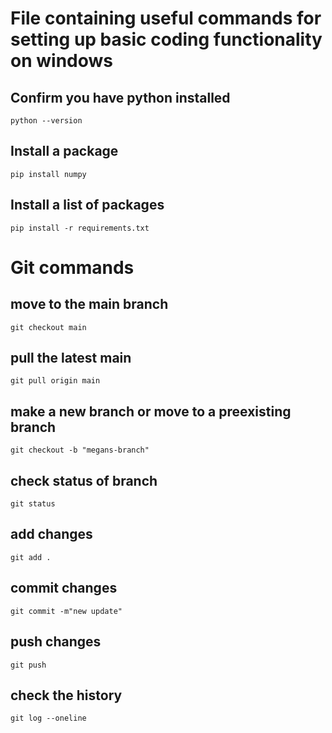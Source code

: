 # File containing useful commands for setting up basic coding functionality on windows

## Confirm you have python installed
```
python --version
```
## Install a package
```
pip install numpy
```

## Install a list of packages
```
pip install -r requirements.txt
```
###

# Git commands

## move to the main branch
```
git checkout main
```

## pull the latest main
```
git pull origin main
```

## make a new branch or move to a preexisting branch
```
git checkout -b "megans-branch"
```

## check status of branch
```
git status
```

## add changes
```
git add .
```
## commit changes

```
git commit -m"new update"
```

## push changes
```
git push
```

## check the history
```
git log --oneline
```